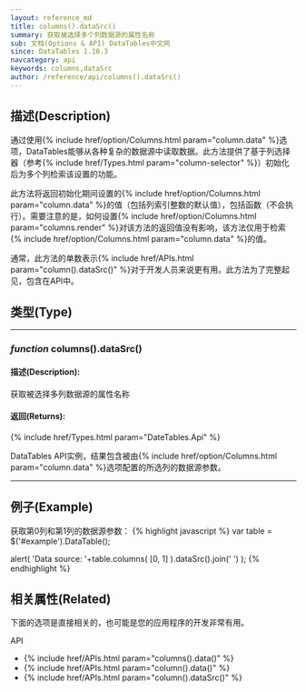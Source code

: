 ```yaml
---
layout: reference_md
title: columns().dataSrc()
summary: 获取被选择多个列数据源的属性名称
sub: 文档(Options & API) DataTables中文网
since: DataTables 1.10.3
navcategory: api
keywords: columns,dataSrc
author: /reference/api/columns().dataSrc()
---
```


## 描述(Description)
通过使用{% include href/option/Columns.html param="column.data" %}选项，DataTables能够从各种复杂的数据源中读取数据。此方法提供了基于列选择器（参考{% include href/Types.html param="column-selector" %}）初始化后为多个列检索该设置的功能。

此方法将返回初始化期间设置的{% include href/option/Columns.html param="column.data" %}的值（包括列索引整数的默认值），包括函数（不会执行）。需要注意的是，如何设置{% include href/option/Columns.html param="columns.render" %}对该方法的返回值没有影响，该方法仅用于检索{% include href/option/Columns.html param="column.data" %}的值。

通常，此方法的单数表示{% include href/APIs.html param="column().dataSrc()" %}对于开发人员来说更有用。此方法为了完整起见，包含在API中。



## 类型(Type)

---
### _function_ **columns().dataSrc()**   

#### 描述(Description):
获取被选择多列数据源的属性名称

#### 返回(Returns):
{% include href/Types.html param="DateTables.Api" %}

DataTables API实例，结果包含被由{% include href/option/Columns.html param="column.data" %}选项配置的所选列的数据源参数。

--- 
    
## 例子(Example)

获取第0列和第1列的数据源参数：
{% highlight javascript %}
var table = $('#example').DataTable();
 
alert( 'Data source: '+table.columns( [0, 1] ).dataSrc().join(' ') );
{% endhighlight %}



## 相关属性(Related)
下面的选项是直接相关的，也可能是您的应用程序的开发非常有用。

API

- {% include href/APIs.html param="columns().data()" %}
- {% include href/APIs.html param="column().data()" %}
- {% include href/APIs.html param="column().dataSrc()" %}
